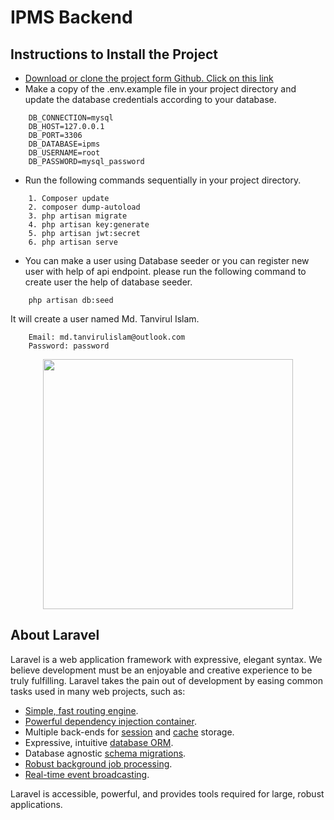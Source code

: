 # IPMS Backend
## Instructions to Install the Project
- [Download or clone the project form Github. Click on this link](https://github.com/md-tanvirul-islam/ipms-backend)
- Make a copy of the .env.example file in your project directory and update the database credentials according to your database.
```
    DB_CONNECTION=mysql
    DB_HOST=127.0.0.1
    DB_PORT=3306
    DB_DATABASE=ipms
    DB_USERNAME=root
    DB_PASSWORD=mysql_password
```
- Run the following commands sequentially in your project directory.

```
    1. Composer update
    2. composer dump-autoload
    3. php artisan migrate
    4. php artisan key:generate
    5. php artisan jwt:secret
    6. php artisan serve
```
- You can make a user using Database seeder or you can register new user with help of api endpoint. please run the following command to create user the help of database seeder.
```
    php artisan db:seed
```
It will create a user named Md. Tanvirul Islam.
```
    Email: md.tanvirulislam@outlook.com
    Password: password
```



<p align="center"><a href="https://laravel.com" target="_blank"><img src="https://raw.githubusercontent.com/laravel/art/master/logo-lockup/5%20SVG/2%20CMYK/1%20Full%20Color/laravel-logolockup-cmyk-red.svg" width="400"></a></p>

## About Laravel

Laravel is a web application framework with expressive, elegant syntax. We believe development must be an enjoyable and creative experience to be truly fulfilling. Laravel takes the pain out of development by easing common tasks used in many web projects, such as:

- [Simple, fast routing engine](https://laravel.com/docs/routing).
- [Powerful dependency injection container](https://laravel.com/docs/container).
- Multiple back-ends for [session](https://laravel.com/docs/session) and [cache](https://laravel.com/docs/cache) storage.
- Expressive, intuitive [database ORM](https://laravel.com/docs/eloquent).
- Database agnostic [schema migrations](https://laravel.com/docs/migrations).
- [Robust background job processing](https://laravel.com/docs/queues).
- [Real-time event broadcasting](https://laravel.com/docs/broadcasting).

Laravel is accessible, powerful, and provides tools required for large, robust applications.

